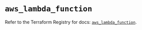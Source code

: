 # `aws_lambda_function`

Refer to the Terraform Registry for docs: [`aws_lambda_function`](https://registry.terraform.io/providers/hashicorp/aws/6.13.0/docs/resources/lambda_function).
